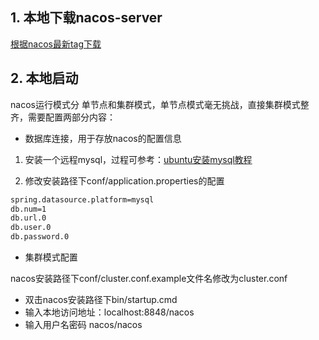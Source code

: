## 1. 本地下载nacos-server

[根据nacos最新tag下载](https://github.com/alibaba/nacos/tags)

## 2. 本地启动

nacos运行模式分 单节点和集群模式，单节点模式毫无挑战，直接集群模式整齐，需要配置两部分内容：

- 数据库连接，用于存放nacos的配置信息

1. 安装一个远程mysql，过程可参考：[ubuntu安装mysql教程](https://github.com/jiejiecool/note/blob/master/ubuntu%E5%AE%89%E8%A3%85mysql.md)

2. 修改安装路径下conf/application.properties的配置
```txt
spring.datasource.platform=mysql
db.num=1
db.url.0
db.user.0
db.password.0
```

- 集群模式配置

nacos安装路径下conf/cluster.conf.example文件名修改为cluster.conf

- 双击nacos安装路径下bin/startup.cmd
- 输入本地访问地址：localhost:8848/nacos
- 输入用户名密码 nacos/nacos


